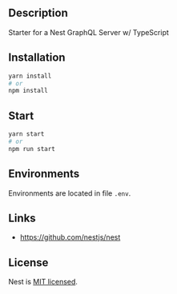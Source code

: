 ## Description

Starter for a Nest GraphQL Server w/ TypeScript

## Installation

```bash
yarn install
# or
npm install
```

## Start

```bash
yarn start
# or
npm run start
```

## Environments

Environments are located in file `.env`.

## Links

- https://github.com/nestjs/nest

## License

Nest is [MIT licensed](LICENSE).

